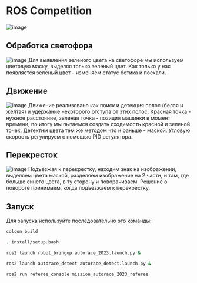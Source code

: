 # ROS Competition
![image](https://github.com/user-attachments/assets/e36f4896-0aa0-41d3-ab44-b3f7bc313921)

## Обработка светофора
![image](https://github.com/user-attachments/assets/bef6706e-4089-4abe-bc7f-8f3d7677daf4)
Для выявления зеленого цвета на светофоре мы используем цветовую маску, выделяя только зеленый цвет. Как только у нас появляется зеленый цвет - изменяем статус ботика и поехали.

## Движение
![image](https://github.com/user-attachments/assets/0edd17ea-17be-42df-8afd-ea1ac940c0f5)
Движение реализовано как поиск и детекция полос (белая и желтая) и удержание некоторого отступа от этих полос. Красная точка - нужное расстояние, зеленая точка - позиция машинки в момент времени, по итогу мы пытаемся создать сходимость красной и зеленой точек. Детектим цвета тем же методом что и раньше - маской. Угловую скорость регулируем с помощью PID регулятора.

## Перекресток
![image](https://github.com/user-attachments/assets/0d38c1bc-92ee-4571-a471-699f4e80f1e3)
Подъезжая к перекрестку, находим знак на изображении, выделяем цвета маской, разделяем изображение на 2 части, и там, где больше синего цвета, в ту сторону и поворачиваем. Решение о повороте принимаем, когда подъезжаем к перекрестку. 

## Запуск
Для запуска используйте последовательно это команды:

```bash
colcon build

. install/setup.bash

ros2 launch robot_bringup autorace_2023.launch.py &

ros2 launch autorace_detect autorace_detect.launch.py &

ros2 run referee_console mission_autorace_2023_referee
```
